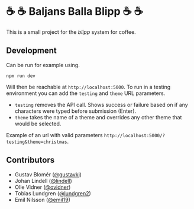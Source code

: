 # :coffee: :coffee: Baljans Balla Blipp :coffee: :coffee:

This is a small project for the _blipp_ system for coffee.

## Development

Can be run for example using.

```
npm run dev
```

Will then be reachable at `http://localhost:5000`. To run in a testing environment you can add the `testing` and `theme` URL parameters.

- `testing` removes the API call. Shows success or failure based on if any characters were typed before submission (Enter).
- `theme` takes the name of a theme and overrides any other theme that would be selected.

Example of an url with valid parameters `http://localhost:5000/?testing&theme=christmas`.

## Contributors

- Gustav Blomér ([@gustavkj](https://github.com/gustavkj))
- Johan Lindell ([@lindell](https://github.com/lindell))
- Olle Vidner ([@ovidner](https://github.com/ovidner))
- Tobias Lundgren ([@lundgren2](https://github.com/lundgren2))
- Emil Nilsson ([@emil19](https://github.com/emil19))
